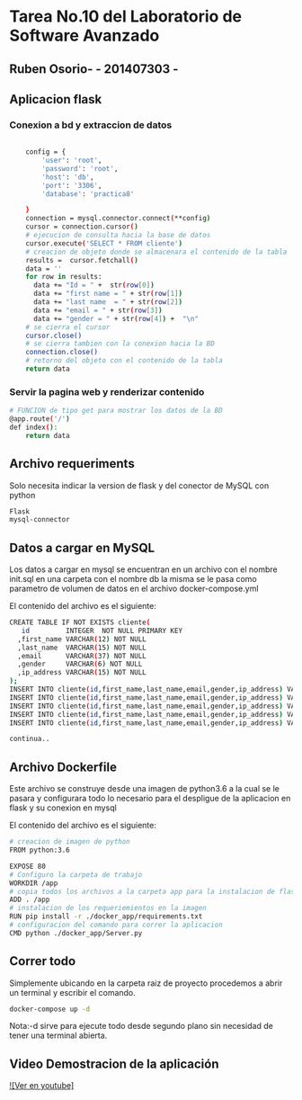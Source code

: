 # Tarea No.10 del Laboratorio de Software Avanzado

## Ruben Osorio- - 201407303 -


## Aplicacion flask 

### Conexion a bd y extraccion de datos
```sh 
 
    config = {
        'user': 'root',
        'password': 'root',
        'host': 'db',
        'port': '3306',
        'database': 'practica8'

    }
    connection = mysql.connector.connect(**config)
    cursor = connection.cursor()
    # ejecucion de consulta hacia la base de datos
    cursor.execute('SELECT * FROM cliente')
    # creacion de objeto donde se almacenara el contenido de la tabla
    results =  cursor.fetchall()
    data = ''
    for row in results:
      data += "Id = " +  str(row[0]) 
      data += "first name = " + str(row[1])
      data += "last name  = " + str(row[2])
      data += "email = " + str(row[3])
      data += "gender = " + str(row[4]) +  "\n"
    # se cierra el cursor
    cursor.close()
    # se cierra tambien con la conexion hacia la BD
    connection.close()
    # retorno del objeto con el contenido de la tabla
    return data

```
### Servir la pagina web y renderizar contenido


```sh 
# FUNCION de tipo get para mostrar los datos de la BD
@app.route('/')
def index():
    return data

```


## Archivo requeriments

Solo necesita indicar la version de flask y del conector de MySQL con python

```sh
Flask
mysql-connector
```

## Datos a cargar en MySQL

Los datos a cargar en mysql se encuentran en un archivo con el nombre init.sql en una carpeta con el nombre db la misma se le pasa como parametro de volumen de datos en el archivo docker-compose.yml

El contenido del archivo es el siguiente:

```sh
CREATE TABLE IF NOT EXISTS cliente(
   id         INTEGER  NOT NULL PRIMARY KEY 
  ,first_name VARCHAR(12) NOT NULL
  ,last_name  VARCHAR(15) NOT NULL
  ,email      VARCHAR(37) NOT NULL
  ,gender     VARCHAR(6) NOT NULL
  ,ip_address VARCHAR(15) NOT NULL
);
INSERT INTO cliente(id,first_name,last_name,email,gender,ip_address) VALUES (1,'Fenelia','McCurrie','fmccurrie0@sitemeter.com','Female','18.150.49.169');
INSERT INTO cliente(id,first_name,last_name,email,gender,ip_address) VALUES (2,'Mikel','Rainford','mrainford1@fema.gov','Male','76.21.75.12');
INSERT INTO cliente(id,first_name,last_name,email,gender,ip_address) VALUES (3,'Imogene','Bloxham','ibloxham2@dyndns.org','Female','238.165.241.180');
INSERT INTO cliente(id,first_name,last_name,email,gender,ip_address) VALUES (4,'Jojo','Facey','jfacey3@purevolume.com','Female','98.156.127.45');
INSERT INTO cliente(id,first_name,last_name,email,gender,ip_address) VALUES (5,'Baxter','Ruppeli','bruppeli4@purevolume.com','Male','34.192.190.56');

continua..

```


## Archivo Dockerfile

Este archivo se construye desde una imagen de python3.6 a la cual se le pasara y configurara todo lo necesario para el despligue de la aplicacion en flask y su conexion en mysql

El contenido del archivo es el siguiente:

```sh
# creacion de imagen de python 
FROM python:3.6

EXPOSE 80
# Configuro la carpeta de trabajo
WORKDIR /app
# copia todos los archivos a la carpeta app para la instalacion de flask y el conector y paso del proyecto
ADD . /app
# instalacion de los requeriemientos en la imagen
RUN pip install -r ./docker_app/requirements.txt
# configuracion del comando para correr la aplicacion
CMD python ./docker_app/Server.py
```


## Correr todo

Simplemente ubicando en la carpeta raiz de proyecto procedemos a abrir un terminal y escribir el comando.

```sh
docker-compose up -d
```
Nota:-d sirve para ejecute todo desde segundo plano sin necesidad de tener una terminal abierta.


## Video Demostracion de la aplicación

[![Ver en youtube]](https://youtu.be/xLrdV4S_UGs) 

